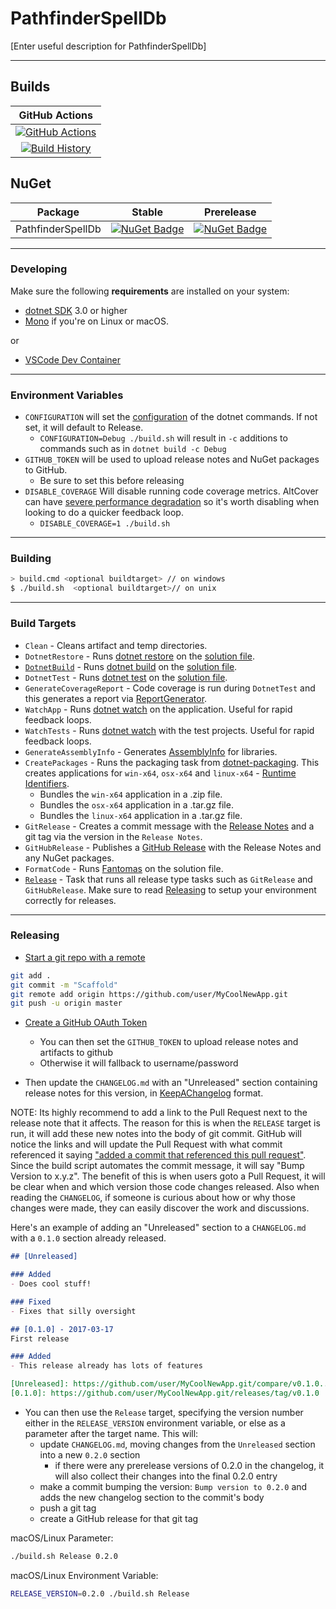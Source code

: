 # PathfinderSpellDb

[Enter useful description for PathfinderSpellDb]

---

## Builds


GitHub Actions |
:---: |
[![GitHub Actions](https://github.com/PaigeM89/PathfinderSpellDb/workflows/Build%20master/badge.svg)](https://github.com/PaigeM89/PathfinderSpellDb/actions?query=branch%3Amaster) |
[![Build History](https://buildstats.info/github/chart/PaigeM89/PathfinderSpellDb)](https://github.com/PaigeM89/PathfinderSpellDb/actions?query=branch%3Amaster) |

## NuGet

Package | Stable | Prerelease
--- | --- | ---
PathfinderSpellDb | [![NuGet Badge](https://buildstats.info/nuget/PathfinderSpellDb)](https://www.nuget.org/packages/PathfinderSpellDb/) | [![NuGet Badge](https://buildstats.info/nuget/PathfinderSpellDb?includePreReleases=true)](https://www.nuget.org/packages/PathfinderSpellDb/)


---

### Developing

Make sure the following **requirements** are installed on your system:

- [dotnet SDK](https://www.microsoft.com/net/download/core) 3.0 or higher
- [Mono](http://www.mono-project.com/) if you're on Linux or macOS.

or

- [VSCode Dev Container](https://code.visualstudio.com/docs/remote/containers)


---

### Environment Variables

- `CONFIGURATION` will set the [configuration](https://docs.microsoft.com/en-us/dotnet/core/tools/dotnet-build?tabs=netcore2x#options) of the dotnet commands.  If not set, it will default to Release.
  - `CONFIGURATION=Debug ./build.sh` will result in `-c` additions to commands such as in `dotnet build -c Debug`
- `GITHUB_TOKEN` will be used to upload release notes and NuGet packages to GitHub.
  - Be sure to set this before releasing
- `DISABLE_COVERAGE` Will disable running code coverage metrics.  AltCover can have [severe performance degradation](https://github.com/SteveGilham/altcover/issues/57) so it's worth disabling when looking to do a quicker feedback loop.
  - `DISABLE_COVERAGE=1 ./build.sh`


---

### Building


```sh
> build.cmd <optional buildtarget> // on windows
$ ./build.sh  <optional buildtarget>// on unix
```

---

### Build Targets


- `Clean` - Cleans artifact and temp directories.
- `DotnetRestore` - Runs [dotnet restore](https://docs.microsoft.com/en-us/dotnet/core/tools/dotnet-restore?tabs=netcore2x) on the [solution file](https://docs.microsoft.com/en-us/visualstudio/extensibility/internals/solution-dot-sln-file?view=vs-2019).
- [`DotnetBuild`](#Building) - Runs [dotnet build](https://docs.microsoft.com/en-us/dotnet/core/tools/dotnet-build?tabs=netcore2x) on the [solution file](https://docs.microsoft.com/en-us/visualstudio/extensibility/internals/solution-dot-sln-file?view=vs-2019).
- `DotnetTest` - Runs [dotnet test](https://docs.microsoft.com/en-us/dotnet/core/tools/dotnet-test?tabs=netcore21) on the [solution file](https://docs.microsoft.com/en-us/visualstudio/extensibility/internals/solution-dot-sln-file?view=vs-2019.).
- `GenerateCoverageReport` - Code coverage is run during `DotnetTest` and this generates a report via [ReportGenerator](https://github.com/danielpalme/ReportGenerator).
- `WatchApp` - Runs [dotnet watch](https://docs.microsoft.com/en-us/aspnet/core/tutorials/dotnet-watch?view=aspnetcore-3.0) on the application. Useful for rapid feedback loops.
- `WatchTests` - Runs [dotnet watch](https://docs.microsoft.com/en-us/aspnet/core/tutorials/dotnet-watch?view=aspnetcore-3.0) with the test projects. Useful for rapid feedback loops.
- `GenerateAssemblyInfo` - Generates [AssemblyInfo](https://docs.microsoft.com/en-us/dotnet/api/microsoft.visualbasic.applicationservices.assemblyinfo?view=netframework-4.8) for libraries.
- `CreatePackages` - Runs the packaging task from [dotnet-packaging](https://github.com/qmfrederik/dotnet-packaging). This creates applications for `win-x64`, `osx-x64` and `linux-x64` - [Runtime Identifiers](https://docs.microsoft.com/en-us/dotnet/core/rid-catalog).  
    - Bundles the `win-x64` application in a .zip file.
    - Bundles the `osx-x64` application in a .tar.gz file.
    - Bundles the `linux-x64` application in a .tar.gz file.
- `GitRelease` - Creates a commit message with the [Release Notes](https://fake.build/apidocs/v5/fake-core-releasenotes.html) and a git tag via the version in the `Release Notes`.
- `GitHubRelease` - Publishes a [GitHub Release](https://help.github.com/en/articles/creating-releases) with the Release Notes and any NuGet packages.
- `FormatCode` - Runs [Fantomas](https://github.com/fsprojects/fantomas) on the solution file.
- [`Release`](#Releasing) - Task that runs all release type tasks such as `GitRelease` and `GitHubRelease`. Make sure to read [Releasing](#Releasing) to setup your environment correctly for releases.

---


### Releasing

- [Start a git repo with a remote](https://help.github.com/articles/adding-an-existing-project-to-github-using-the-command-line/)

```sh
git add .
git commit -m "Scaffold"
git remote add origin https://github.com/user/MyCoolNewApp.git
git push -u origin master
```

- [Create a GitHub OAuth Token](https://help.github.com/articles/creating-a-personal-access-token-for-the-command-line/)
  - You can then set the `GITHUB_TOKEN` to upload release notes and artifacts to github
  - Otherwise it will fallback to username/password

- Then update the `CHANGELOG.md` with an "Unreleased" section containing release notes for this version, in [KeepAChangelog](https://keepachangelog.com/en/1.1.0/) format.


NOTE: Its highly recommend to add a link to the Pull Request next to the release note that it affects. The reason for this is when the `RELEASE` target is run, it will add these new notes into the body of git commit. GitHub will notice the links and will update the Pull Request with what commit referenced it saying ["added a commit that referenced this pull request"](https://github.com/TheAngryByrd/MiniScaffold/pull/179#ref-commit-837ad59). Since the build script automates the commit message, it will say "Bump Version to x.y.z". The benefit of this is when users goto a Pull Request, it will be clear when and which version those code changes released. Also when reading the `CHANGELOG`, if someone is curious about how or why those changes were made, they can easily discover the work and discussions.



Here's an example of adding an "Unreleased" section to a `CHANGELOG.md` with a `0.1.0` section already released.

```markdown
## [Unreleased]

### Added
- Does cool stuff!

### Fixed
- Fixes that silly oversight

## [0.1.0] - 2017-03-17
First release

### Added
- This release already has lots of features

[Unreleased]: https://github.com/user/MyCoolNewApp.git/compare/v0.1.0...HEAD
[0.1.0]: https://github.com/user/MyCoolNewApp.git/releases/tag/v0.1.0
```

- You can then use the `Release` target, specifying the version number either in the `RELEASE_VERSION` environment
  variable, or else as a parameter after the target name.  This will:
  - update `CHANGELOG.md`, moving changes from the `Unreleased` section into a new `0.2.0` section
    - if there were any prerelease versions of 0.2.0 in the changelog, it will also collect their changes into the final 0.2.0 entry
  - make a commit bumping the version:  `Bump version to 0.2.0` and adds the new changelog section to the commit's body
  - push a git tag
  - create a GitHub release for that git tag


macOS/Linux Parameter:

```sh
./build.sh Release 0.2.0
```

macOS/Linux Environment Variable:

```sh
RELEASE_VERSION=0.2.0 ./build.sh Release
```
